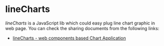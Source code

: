 # lineCharts

*lineCharts* is a JavaScript lib which could easy plug line chart graphic in web page. You can check the sharing documents from the following links:

* [lineCharts - web components based Chart Application](https://www.facebook.com/notes/paul-li/pasteit-textarea-feature-extend-which-make-paste-drag-image-possible/10154410215792211)
